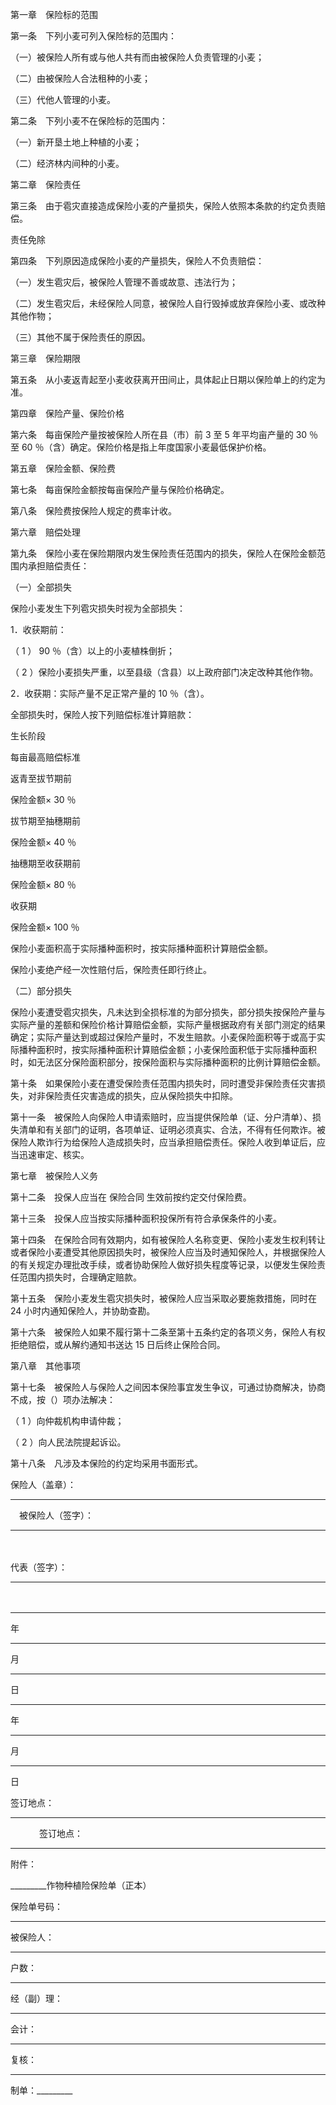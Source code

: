 
 





第一章　保险标的范围




第一条　下列小麦可列入保险标的范围内：




（一）被保险人所有或与他人共有而由被保险人负责管理的小麦；




（二）由被保险人合法租种的小麦；




（三）代他人管理的小麦。




第二条　下列小麦不在保险标的范围内：




（一）新开垦土地上种植的小麦；




（二）经济林内间种的小麦。




第二章　保险责任




第三条　由于雹灾直接造成保险小麦的产量损失，保险人依照本条款的约定负责赔偿。　　




责任免除




第四条　下列原因造成保险小麦的产量损失，保险人不负责赔偿：




（一）发生雹灾后，被保险人管理不善或故意、违法行为；




（二）发生雹灾后，未经保险人同意，被保险人自行毁掉或放弃保险小麦、或改种其他作物；




（三）其他不属于保险责任的原因。




第三章　保险期限




第五条　从小麦返青起至小麦收获离开田间止，具体起止日期以保险单上的约定为准。




第四章　保险产量、保险价格




第六条　每亩保险产量按被保险人所在县（市）前
3
至
5
年平均亩产量的
30
％至
60
％（含）确定。保险价格是指上年度国家小麦最低保护价格。




第五章　保险金额、保险费




第七条　每亩保险金额按每亩保险产量与保险价格确定。




第八条　保险费按保险人规定的费率计收。




第六章　赔偿处理




第九条　保险小麦在保险期限内发生保险责任范围内的损失，保险人在保险金额范围内承担赔偿责任：




（一）全部损失




保险小麦发生下列雹灾损失时视为全部损失：




1．收获期前：




（
1
）
90
％（含）以上的小麦植株倒折；




（
2
）保险小麦损失严重，以至县级（含县）以上政府部门决定改种其他作物。




2．收获期：实际产量不足正常产量的
10
％（含）。




全部损失时，保险人按下列赔偿标准计算赔款：









 

  

   
生长阶段


   

每亩最高赔偿标准


  

  

   
返青至拔节期前


   

保险金额×
30
％


  

  

   

拔节期至抽穗期前


   

保险金额×
40
％


  

  

   

抽穗期至收获期前


   

保险金额×
80
％


  

  

   

收获期


   

保险金额×
100
％


  

 







保险小麦面积高于实际播种面积时，按实际播种面积计算赔偿金额。




保险小麦绝产经一次性赔付后，保险责任即行终止。




（二）部分损失




保险小麦遭受雹灾损失，凡未达到全损标准的为部分损失，部分损失按保险产量与实际产量的差额和保险价格计算赔偿金额，实际产量根据政府有关部门测定的结果确定；实际产量达到或超过保险产量时，不发生赔款。小麦保险面积等于或高于实际播种面积时，按实际播种面积计算赔偿金额；小麦保险面积低于实际播种面积时，如无法区分保险面积部分，按保险面积与实际播种面积的比例计算赔偿金额。




第十条　如果保险小麦在遭受保险责任范围内损失时，同时遭受非保险责任灾害损失，对非保险责任灾害造成的损失，应从保险损失中扣除。




第十一条　被保险人向保险人申请索赔时，应当提供保险单（证、分户清单）、损失清单和有关部门的证明，各项单证、证明必须真实、合法，不得有任何欺诈。被保险人欺诈行为给保险人造成损失时，应当承担赔偿责任。保险人收到单证后，应当迅速审定、核实。




第七章　被保险人义务




第十二条　投保人应当在
保险合同
生效前按约定交付保险费。




第十三条　投保人应当按实际播种面积投保所有符合承保条件的小麦。




第十四条　在保险合同有效期内，如有被保险人名称变更、保险小麦发生权利转让或者保险小麦遭受其他原因损失时，被保险人应当及时通知保险人，并根据保险人的有关规定办理批改手续，或者协助保险人做好损失程度等记录，以便发生保险责任范围内损失时，合理确定赔款。




第十五条　保险小麦发生雹灾损失时，被保险人应当采取必要施救措施，同时在
24
小时内通知保险人，并协助查勘。




第十六条　被保险人如果不履行第十二条至第十五条约定的各项义务，保险人有权拒绝赔偿，或从解约通知书送达
15
日后终止保险合同。




第八章　其他事项




第十七条　被保险人与保险人之间因本保险事宜发生争议，可通过协商解决，协商不成，按（）项办法解决：




（
1
）向仲裁机构申请仲裁；




（
2
）向人民法院提起诉讼。




第十八条　凡涉及本保险的约定均采用书面形式。




保险人（盖章）：
_________
　被保险人（签字）：
_________
　　




代表（签字）：
_________
　　




_________
年

____

月

____

日　
 _________
年

____

月

____

日　　





签订地点：
_________
　　　 签订地点：
_________





附件：　




_________作物种植险保险单（正本）




保险单号码：
_________





被保险人：
_________





户数：
_________











经（副）理：
_________
会计：
_________
复核：
_________
制单：_________ 







 


 

 
 
 
 
 
  


  
 

  


  


  
 
 
 
 


